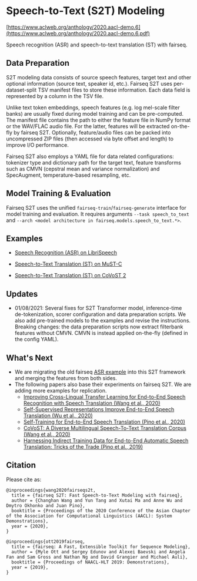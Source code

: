 # Speech-to-Text (S2T) Modeling

[https://www.aclweb.org/anthology/2020.aacl-demo.6](https://www.aclweb.org/anthology/2020.aacl-demo.6.pdf)

Speech recognition (ASR) and speech-to-text translation (ST) with fairseq.

## Data Preparation
S2T modeling data consists of source speech features, target text and other optional information
(source text, speaker id, etc.). Fairseq S2T uses per-dataset-split TSV manifest files
to store these information. Each data field is represented by a column in the TSV file.

Unlike text token embeddings, speech features (e.g. log mel-scale filter banks) are usually fixed
during model training and can be pre-computed. The manifest file contains the path to
either the feature file in NumPy format or the WAV/FLAC audio file. For the latter,
features will be extracted on-the-fly by fairseq S2T. Optionally, feature/audio files can be packed
into uncompressed ZIP files (then accessed via byte offset and length) to improve I/O performance.

Fairseq S2T also employs a YAML file for data related configurations: tokenizer type and dictionary path
for the target text, feature transforms such as CMVN (cepstral mean and variance normalization) and SpecAugment,
temperature-based resampling, etc.

## Model Training & Evaluation
Fairseq S2T uses the unified `fairseq-train`/`fairseq-generate` interface for model training and evaluation.
It requires arguments `--task speech_to_text` and `--arch <model architecture in fairseq.models.speech_to_text.*>`.


## Examples
- [Speech Recognition (ASR) on LibriSpeech](docs/librispeech_example.md)

- [Speech-to-Text Translation (ST) on MuST-C](docs/mustc_example.md)

- [Speech-to-Text Translation (ST) on CoVoST 2](docs/covost_example.md)

## Updates
- 01/08/2021: Several fixes for S2T Transformer model, inference-time de-tokenization, scorer configuration and data
  preparation scripts. We also add pre-trained models to the examples and revise the instructions.
  Breaking changes: the data preparation scripts now extract filterbank features without CMVN. CMVN is instead applied
  on-the-fly (defined in the config YAML).

## What's Next
- We are migrating the old fairseq [ASR example](../speech_recognition) into this S2T framework and
  merging the features from both sides.
- The following papers also base their experiments on fairseq S2T. We are adding more examples for replication.
  - [Improving Cross-Lingual Transfer Learning for End-to-End Speech Recognition with Speech Translation (Wang et al., 2020)](https://arxiv.org/abs/2006.05474)
  - [Self-Supervised Representations Improve End-to-End Speech Translation (Wu et al., 2020)](https://arxiv.org/abs/2006.12124)
  - [Self-Training for End-to-End Speech Translation (Pino et al., 2020)](https://arxiv.org/abs/2006.02490)
  - [CoVoST: A Diverse Multilingual Speech-To-Text Translation Corpus (Wang et al., 2020)](https://arxiv.org/abs/2002.01320)
  - [Harnessing Indirect Training Data for End-to-End Automatic Speech Translation: Tricks of the Trade (Pino et al., 2019)](https://arxiv.org/abs/1909.06515)

## Citation
Please cite as:
```
@inproceedings{wang2020fairseqs2t,
  title = {fairseq S2T: Fast Speech-to-Text Modeling with fairseq},
  author = {Changhan Wang and Yun Tang and Xutai Ma and Anne Wu and Dmytro Okhonko and Juan Pino},
  booktitle = {Proceedings of the 2020 Conference of the Asian Chapter of the Association for Computational Linguistics (AACL): System Demonstrations},
  year = {2020},
}

@inproceedings{ott2019fairseq,
  title = {fairseq: A Fast, Extensible Toolkit for Sequence Modeling},
  author = {Myle Ott and Sergey Edunov and Alexei Baevski and Angela Fan and Sam Gross and Nathan Ng and David Grangier and Michael Auli},
  booktitle = {Proceedings of NAACL-HLT 2019: Demonstrations},
  year = {2019},
}
```
